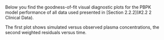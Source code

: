 Below you find the goodness-of-fit visual diagnostic plots for the PBPK model performance of all data used presented in [Section 2.2.2](#2.2 2 Clinical Data).

The first plot shows simulated versus observed plasma concentrations, the second weighted residuals versus time. 

